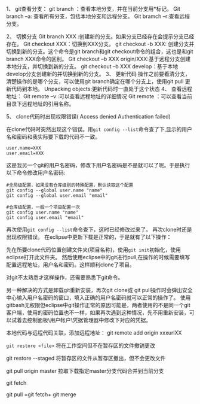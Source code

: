1、	git查看分支：
git branch ：查看本地分支，并在当前分支用*标记。
Git branch –a: 查看所有分支，包括本地分支和远程分支。
Git bramch –r:查看远程分支。

2、	切换分支
Git branch XXX :创建新的分支。如果分支已经存在会提示分支已经存在。
Git checkout XXX：切换到XXX分支。
git checkout -b XXX: 创建分支并切换到新的分支。这个命令是git branch和git checkout命令的组合，这也是和git branch XXX命令的区别。 
Git checkout –b XXX origin/XXX:基于远程分支创建本地分支，并切换到新的分支。
git checkout –b XXX develop：基于本地develop分支创建新的并切换到新的分支。
3、	更新代码
操作之前要看清分支，清楚操作的是哪个分支，可以使用git branch确定在哪个分支上，使用git pull 更新代码到本地。
Unpacking objects:更新代码时一直处于这个状态
4、	查看远程地址：
Git remote –v  :可以查看远程地址的详细情况
Git remote ：可以查看当前目录下远程地址的引用名称。

5、     clone代码时出现权限错误( Access denied Authentication failed)

在clone代码时突然出现这个错误。用`git config --list`命令查了下,显示的用户名和密码和我实际要下载的代码不一致。

```
user.name=XXX
user.email=XXX
```
这是我另一个git的用户名密码，修改下用户名密码是不是就可以了呢。于是执行以下命令修改用户名密码:

```
#全局级配置，如果没有仓库级别的特殊配置，默认读取这个配置
git config --global user.name "name"
git config --global user.email "email"

#仓库级配置，一般一个项目配置一次
git config user.name "name"
git config user.email "email"
```
再次使用`git config --list`命令查下，这时已经修改过来了。
再次clone时还是出现权限错误。
在eclipse中更新下载是正常的，于是就有了以下操作：

先在所要clone代码位置创建文件夹(项目名称)，使用`git init`初始化，使用eclipse打开此文件夹。
然后使用eclipse中的git进行pull,在操作的时候需要填写配置远程地址，用户名和密码。这样顺利clone了项目。

对git不太熟悉才这样操作，还需要熟悉下git命令。

另一种解决的方式是卸载git重新安装，再次git clone或 git pull操作时会弹出安全中心输入用户名密码的窗口，填入正确的用户名密码就可以正常的操作了。
使用gitbash无权限但eclipse中git操作正常的原因可能是，两者使用的不是同一个git客户端，使用的密码位置也不一样，如果再次遇到这种情况，先不用重新安装，可以试着去控制面板\用户帐户\凭据管理器中修改下对应的凭据。

本地代码与远程代码关联，添加远程地址：
git remote add origin xxxurlXX



`git restore <file>` 将在工作空间但不在暂存区的文件撤销更改

git restore --staged <file> 将暂存区的文件从暂存区撤出，但不会更改文件





git pull origin master 拉取下载指定master分支代码合并到当前分支

git fetch 

git pull =git fetch+ git merge

